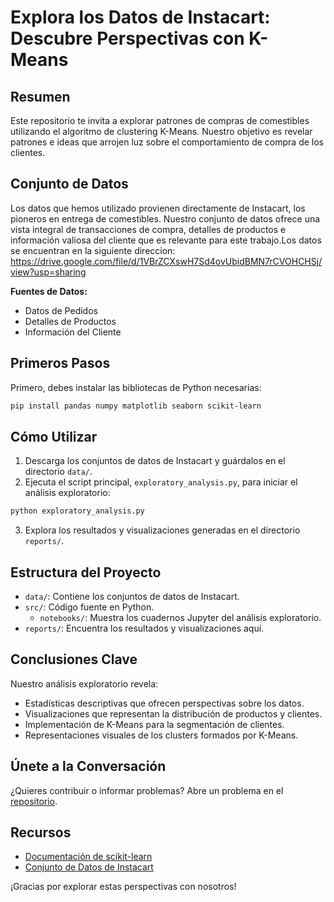 # Explora los Datos de Instacart: Descubre Perspectivas con K-Means

## Resumen

Este repositorio te invita a explorar patrones de compras de comestibles utilizando el algoritmo de clustering K-Means. Nuestro objetivo es revelar patrones e ideas que arrojen luz sobre el comportamiento de compra de los clientes.

## Conjunto de Datos

Los datos que hemos utilizado provienen directamente de Instacart, los pioneros en entrega de comestibles. Nuestro conjunto de datos ofrece una vista integral de transacciones de compra, detalles de productos e información valiosa del cliente que es relevante para este trabajo.Los datos se encuentran en la siguiente direccion: https://drive.google.com/file/d/1VBrZCXswH7Sd4ovUbidBMN7rCVOHCHSj/view?usp=sharing

**Fuentes de Datos:**
- Datos de Pedidos
- Detalles de Productos
- Información del Cliente

## Primeros Pasos

Primero, debes instalar las bibliotecas de Python necesarias:

```bash
pip install pandas numpy matplotlib seaborn scikit-learn
```

## Cómo Utilizar

1. Descarga los conjuntos de datos de Instacart y guárdalos en el directorio `data/`.
2. Ejecuta el script principal, `exploratory_analysis.py`, para iniciar el análisis exploratorio:

```bash
python exploratory_analysis.py
```

3. Explora los resultados y visualizaciones generadas en el directorio `reports/`.

## Estructura del Proyecto

- `data/`: Contiene los conjuntos de datos de Instacart.
- `src/`: Código fuente en Python.
  - `notebooks/`: Muestra los cuadernos Jupyter del análisis exploratorio.
- `reports/`: Encuentra los resultados y visualizaciones aquí.

## Conclusiones Clave

Nuestro análisis exploratorio revela:

- Estadísticas descriptivas que ofrecen perspectivas sobre los datos.
- Visualizaciones que representan la distribución de productos y clientes.
- Implementación de K-Means para la segmentación de clientes.
- Representaciones visuales de los clusters formados por K-Means.

## Únete a la Conversación

¿Quieres contribuir o informar problemas? Abre un problema en el [repositorio](https://github.com/xSempiternus/Exploratory-analisis-using-kmeans-of-instacart-data).

## Recursos

- [Documentación de scikit-learn](https://scikit-learn.org/stable/documentation.html)
- [Conjunto de Datos de Instacart](https://www.instacart.com/datasets/grocery-shopping-2017)

¡Gracias por explorar estas perspectivas con nosotros!